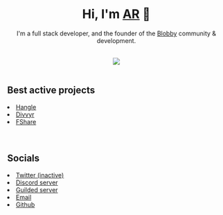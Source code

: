 <div align="center">
  <h1>Hi, I'm <a href="https://www.ar-dev.cf">AR</a> 👋</h1>
  <p>I'm a full stack developer, and the founder of the <a href="https://www.blobby.me">Blobby</a> community & development.</p>
  <br />
  <img src="https://lanyard-profile-readme.vercel.app/api/314903667574702080" />
  <br /><br />
  </div>
  <h2>Best active projects</h2>
  <li><a href="https://hangle.me">Hangle</a></li>
  <li><a href="https://www.divvyr.ml">Divvyr</a></li>
  <li><a href="https://fshare.vercel.app">FShare</a></li>
  <br /><br />
  <h2>Socials</h2>
  <li><a href="https://twitter.com/arcodez">Twitter (inactive)</a></li>
  <li><a href="https://discord.gg/new">Discord server</a></li>
  <li><a href="https://www.guilded.gg/blob">Guilded server</a></li>
  <li><a href="mailto:arcodez999@gmail.com">Email</a></li>
  <li><a href="https://github.com/AR-Student824">Github</a></li>
</div>
